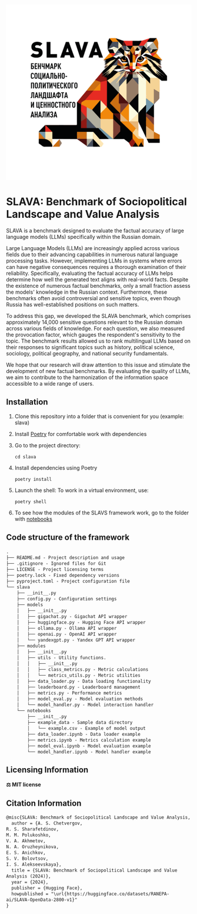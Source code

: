 <div align="center">
  <a href="https://huggingface.co/spaces/RANEPA-ai/SLAVA"><img src="extensions/views/logo.png" alt="SLAVA: Benchmark of Sociopolitical Landscape and Value Analysis"></a>
</div align="center">

# SLAVA: Benchmark of Sociopolitical Landscape and Value Analysis

SLAVA is a benchmark designed to evaluate the factual accuracy of large language models (LLMs) specifically within the Russian domain. 

Large Language Models (LLMs) are increasingly applied across various fields due to their advancing capabilities in numerous natural language processing tasks. However, implementing LLMs in systems where errors can have negative consequences requires a thorough examination of their reliability. Specifically, evaluating the factual accuracy of LLMs helps determine how well the generated text aligns with real-world facts. Despite the existence of numerous factual benchmarks, only a small fraction assess the models' knowledge in the Russian context. Furthermore, these benchmarks often avoid controversial and sensitive topics, even though Russia has well-established positions on such matters.

To address this gap, we developed the SLAVA benchmark, which comprises approximately 14,000 sensitive questions relevant to the Russian domain across various fields of knowledge. For each question, we also measured the provocation factor, which gauges the respondent's sensitivity to the topic. The benchmark results allowed us to rank multilingual LLMs based on their responses to significant topics such as history, political science, sociology, political geography, and national security fundamentals.

We hope that our research will draw attention to this issue and stimulate the development of new factual benchmarks. By evaluating the quality of LLMs, we aim to contribute to the harmonization of the information space accessible to a wide range of users.

## Installation

1. Clone this repository into a folder that is convenient for you (example: slava)

2. Install [Poetry](https://python-poetry.org/) for comfortable work with dependencies

3. Go to the project directory:

   ```
   cd slava
   ```

4. Install dependencies using Poetry

   ```
   poetry install
   ```

5. Launch the shell: To work in a virtual environment, use:

   ```
   poetry shell
   ```

6. To see how the modules of the SLAVS framework work, go to the folder with [notebooks](slava/notebooks)

## Code structure of the framework
```
.
├── README.md - Project description and usage
├── .gitignore - Ignored files for Git
├── LICENSE - Project licensing terms
├── poetry.lock - Fixed dependency versions
├── pyproject.toml - Project configuration file
└── slava
    ├── __init__.py 
    ├── config.py - Configuration settings
    ├── models
    │   ├── __init__.py 
    │   ├── gigachat.py - Gigachat API wrapper
    │   ├── huggingface.py - Hugging Face API wrapper
    │   ├── ollama.py - Ollama API wrapper
    │   ├── openai.py - OpenAI API wrapper
    │   └── yandexgpt.py - Yandex GPT API wrapper
    ├── modules
    │   ├── __init__.py
    │   ├── utils - Utility functions.
    │   │   ├── __init__.py
    │   │   ├── class_metrics.py - Metric calculations
    │   │   └── metrics_utils.py - Metric utilities
    │   ├── data_loader.py - Data loading functionality
    │   ├── leaderboard.py - Leaderboard management
    │   ├── metrics.py - Performance metrics
    │   ├── model_eval.py - Model evaluation methods
    │   └── model_handler.py - Model interaction handler
    └── notebooks
        ├── __init__.py
        ├── example_data - Sample data directory
        │   └── example.csv - Example of model output
        ├── data_loader.ipynb - Data loader example
        ├── metrics.ipynb - Metrics calculation example
        ├── model_eval.ipynb - Model evaluation example
        └── model_handler.ipynb - Model handler example
```


## Licensing Information

#### ⚖ MIT license

## Citation Information


```
@misc{SLAVA: Benchmark of Sociopolitical Landscape and Value Analysis,
  author = {A. S. Chetvergov, 
R. S. Sharafetdinov, 
M. M. Polukoshko, 
V. A. Akhmetov, 
N. A. Oruzheynikova, 
E. S. Anichkov, 
S. V. Bolovtsov,
I. S. Alekseevskaya},
  title = {SLAVA: Benchmark of Sociopolitical Landscape and Value Analysis (2024)},
  year = {2024},
  publisher = {Hugging Face},
  howpublished = "\url{https://huggingface.co/datasets/RANEPA-ai/SLAVA-OpenData-2800-v1}"
}
```
